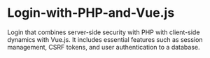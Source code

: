 # Login-with-PHP-and-Vue.js
Login that combines server-side security with PHP with client-side dynamics with Vue.js. It includes essential features such as session management, CSRF tokens, and user authentication to a database.
